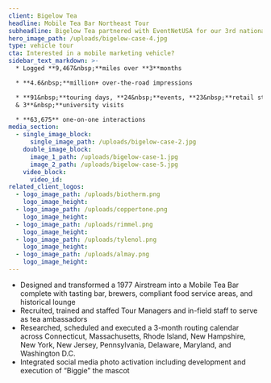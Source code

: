 ```yaml
---
client: Bigelow Tea
headline: Mobile Tea Bar Northeast Tour
subheadline: Bigelow Tea partnered with EventNetUSA for our 3rd national sampling tour to deliver tea samples and educate consumers on the rich history of the Bigelow family’s business.
hero_image_path: /uploads/bigelow-case-4.jpg
type: vehicle tour
cta: Interested in a mobile marketing vehicle?
sidebar_text_markdown: >-
  * Logged **9,467&nbsp;**miles over **3**months

  * **4.6&nbsp;**million+ over-the-road impressions

  * **91&nbsp;**touring days, **24&nbsp;**events, **23&nbsp;**retail stops,
  & 3**&nbsp;**university visits

  * **63,675** one-on-one interactions
media_section:
  - single_image_block:
      single_image_path: /uploads/bigelow-case-2.jpg
    double_image_block:
      image_1_path: /uploads/bigelow-case-1.jpg
      image_2_path: /uploads/bigelow-case-5.jpg
    video_block:
      video_id:
related_client_logos:
  - logo_image_path: /uploads/biotherm.png
    logo_image_height:
  - logo_image_path: /uploads/coppertone.png
    logo_image_height:
  - logo_image_path: /uploads/rimmel.png
    logo_image_height:
  - logo_image_path: /uploads/tylenol.png
    logo_image_height:
  - logo_image_path: /uploads/almay.png
    logo_image_height:
---
```



* Designed and transformed a 1977 Airstream into a Mobile Tea Bar complete with tasting bar, brewers, compliant food service areas, and historical lounge
* Recruited, trained and staffed Tour Managers and in-field staff to serve as tea ambassadors
* Researched, scheduled and executed a 3-month routing calendar across Connecticut, Massachusetts, Rhode Island, New Hampshire, New York, New Jersey, Pennsylvania, Delaware, Maryland, and Washington D.C.
* Integrated social media photo activation including development and execution of “Biggie” the mascot